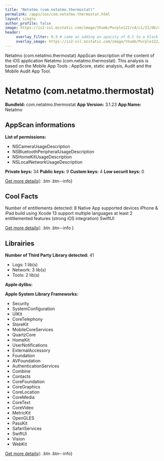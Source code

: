 ```yaml
---
title: "Netatmo (com.netatmo.thermostat)"
permalink: /apps/ios/com.netatmo.thermostat.html
layout: single
author_profile: false
image: https://is2-ssl.mzstatic.com/image/thumb/Purple122/v4/c1/21/db/c121dbbd-f973-1963-252d-2588e1a15593/AppIcon-1x_U007emarketing-0-7-0-sRGB-85-220.png/512x512bb.jpg
header: 
     overlay_filter: 0.5 # same as adding an opacity of 0.5 to a black background
     overlay_image: https://is2-ssl.mzstatic.com/image/thumb/Purple122/v4/c1/21/db/c121dbbd-f973-1963-252d-2588e1a15593/AppIcon-1x_U007emarketing-0-7-0-sRGB-85-220.png/512x512bb.jpg
---
```

Netatmo (com.netatmo.thermostat) AppScan description of the content of the iOS application Netatmo (com.netatmo.thermostat). This analysis is based on the Mobile App Tools : AppScore, static analysis, Audit and the Mobile Audit App Tool.

# Netatmo (com.netatmo.thermostat)

**BundleId:** com.netatmo.thermostat
**App Version:** 3.1.23
**App Name:** Netatmo


## AppScan informations 

**List of permissions:** 
- NSCameraUsageDescription
- NSBluetoothPeripheralUsageDescription
- NSHomeKitUsageDescription
- NSLocalNetworkUsageDescription
  
  
**Private keys:** 34
**Public keys:** 9
**Custom keys:** 4
**Low securit keys:** 0
  
[Get more details](/pricing.html){: .btn .btn--info}

## Cool Facts

Number of entitlements detected: 8
Native App
supported devices iPhone & iPad
build using Xcode 13
support multiple languages
at least 2 entitlemented features (strong iOS integration)
SwiftUI
  
[Get more details](/pricing.html){: .btn .btn--info }

## Librairies 
**Number of Third Party Library detected:** 41
- Logs: 1 lib(s)
- Network: 3 lib(s)
- Tools: 2 lib(s)


**Apple dylibs:**


**Apple System Library Frameworks:**
- Security
- SystemConfiguration
- UIKit
- CoreTelephony
- StoreKit
- MobileCoreServices
- QuartzCore
- HomeKit
- UserNotifications
- ExternalAccessory
- Foundation
- AVFoundation
- AuthenticationServices
- Combine
- Contacts
- CoreFoundation
- CoreGraphics
- CoreLocation
- CoreMedia
- CoreText
- CoreVideo
- MetricKit
- OpenGLES
- PassKit
- SafariServices
- SwiftUI
- Vision
- WebKit


  
[Get more details](/pricing.html){: .btn .btn--info}

